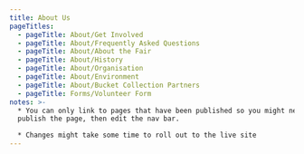 ```yaml
---
title: About Us
pageTitles:
  - pageTitle: About/Get Involved
  - pageTitle: About/Frequently Asked Questions
  - pageTitle: About/About the Fair
  - pageTitle: About/History
  - pageTitle: About/Organisation
  - pageTitle: About/Environment
  - pageTitle: About/Bucket Collection Partners
  - pageTitle: Forms/Volunteer Form
notes: >-
  * You can only link to pages that have been published so you might need to
  publish the page, then edit the nav bar. 

  * Changes might take some time to roll out to the live site
---
```


